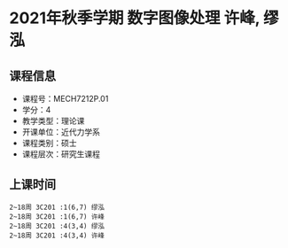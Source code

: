 # 2021年秋季学期 数字图像处理 许峰, 缪泓






## 课程信息

- 课程号：MECH7212P.01
- 学分：4
- 教学类型：理论课
- 开课单位：近代力学系
- 课程类别：硕士
- 课程层次：研究生课程

## 上课时间

```
2~18周 3C201 :1(6,7) 缪泓
2~18周 3C201 :1(6,7) 许峰
2~18周 3C201 :4(3,4) 缪泓
2~18周 3C201 :4(3,4) 许峰
```

